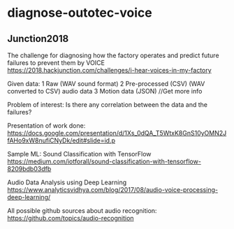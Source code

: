 # diagnose-outotec-voice
## Junction2018

The challenge for diagnosing how the factory operates and predict future failures to prevent them by VOICE   
https://2018.hackjunction.com/challenges/i-hear-voices-in-my-factory

Given data:
1 Raw (WAV sound format)
2 Pre-processed (CSV) (WAV converted to CSV) audio data 
3 Motion data (JSON) //Get more info

Problem of interest:
Is there any correlation between the data and the failures?

Presentation of work done:
https://docs.google.com/presentation/d/1Xs_0dQA_T5WtxK8GnS10yOMN2JfAHo9xW8nufiCNyDk/edit#slide=id.p

Sample ML:
Sound Classification with TensorFlow https://medium.com/iotforall/sound-classification-with-tensorflow-8209bdb03dfb

Audio Data Analysis using Deep Learning https://www.analyticsvidhya.com/blog/2017/08/audio-voice-processing-deep-learning/

All possible github sources about audio recognition: https://github.com/topics/audio-recognition
